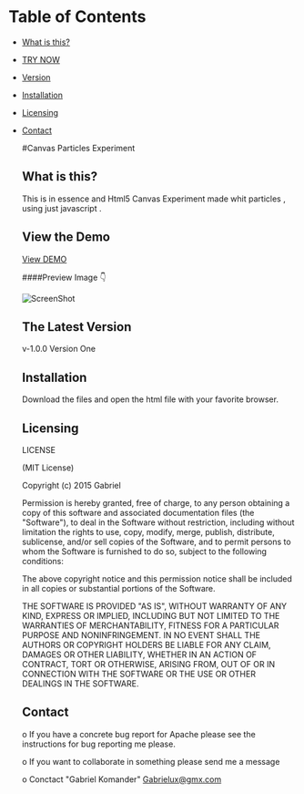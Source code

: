 # Table of Contents
* [What is this?](#What)
* [TRY NOW](#try)
* [Version](#Version)
* [Installation](#Install)
* [Licensing](#license)
* [Contact](#Contacts)


  #Canvas Particles Experiment
		                         	  
  ##
  <a name="What"></a>What is this?
  -----------
  This is in essence and Html5 Canvas Experiment made whit particles ,
  using just javascript .

  <a name="try"></a>View the Demo
  -----------
  [View DEMO](http://gabojkz.github.io/experiments/)

  ####Preview Image :point_down:

  ![ScreenShot](https://raw.githubusercontent.com/gabojkz/experiments/master/img/preview.png)


  <a name="Version"></a>The Latest Version
  ------------------
  v-1.0.0 Version One

  <a name="Install"></a>Installation
  -----------

  Download the files and open the html file with your favorite browser.

  <a name="license"></a>Licensing
  ---------

  LICENSE

  (MIT License)

  Copyright (c) 2015 Gabriel

  Permission is hereby granted, free of charge, to any person obtaining a copy of this software and associated documentation files (the "Software"), to deal in the Software without restriction, including without limitation the rights to use, copy, modify, merge, publish, distribute, sublicense, and/or sell copies of the Software, and to permit persons to whom the Software is furnished to do so, subject to the following conditions:

  The above copyright notice and this permission notice shall be included in all copies or substantial portions of the Software.

  THE SOFTWARE IS PROVIDED "AS IS", WITHOUT WARRANTY OF ANY KIND, EXPRESS OR IMPLIED, INCLUDING BUT NOT LIMITED TO THE WARRANTIES OF MERCHANTABILITY, FITNESS FOR A PARTICULAR PURPOSE AND NONINFRINGEMENT. IN NO EVENT SHALL THE AUTHORS OR COPYRIGHT HOLDERS BE LIABLE FOR ANY CLAIM, DAMAGES OR OTHER LIABILITY, WHETHER IN AN ACTION OF CONTRACT, TORT OR OTHERWISE, ARISING FROM, OUT OF OR IN CONNECTION WITH THE SOFTWARE OR THE USE OR OTHER DEALINGS IN THE SOFTWARE.

  Contact
  --------

     o If you have a concrete bug report for Apache please see the instructions
       for bug reporting me please.

     o If you want to collaborate in something please send me a message 

     o <a name="Contacts"></a>Conctact "Gabriel Komander" <Gabrielux@gmx.com>